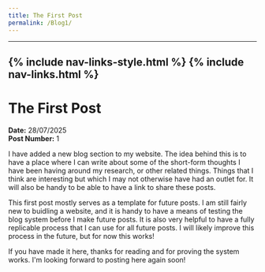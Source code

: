 ```yaml
---
title: The First Post
permalink: /Blog1/
---
```

---
{% include nav-links-style.html %}
{% include nav-links.html %}
---

# The First Post
**Date:** 28/07/2025 <br>
**Post Number:** 1

I have added a new blog section to my website. The idea behind this is to have a place where I can write about some of the short-form thoughts I have been having around my research, or other related things. Things that I think are interesting but which I may not otherwise have had an outlet for. It will also be handy to be able to have a link to share these posts.

This first post mostly serves as a template for future posts. I am still fairly new to buidling a website, and it is handy to have a means of testing the blog system before I make future posts. It is also very helpful to have a fully replicable process that I can use for all future posts. I will likely improve this process in the future, but for now this works!

If you have made it here, thanks for reading and for proving the system works. I'm looking forward to posting here again soon!
